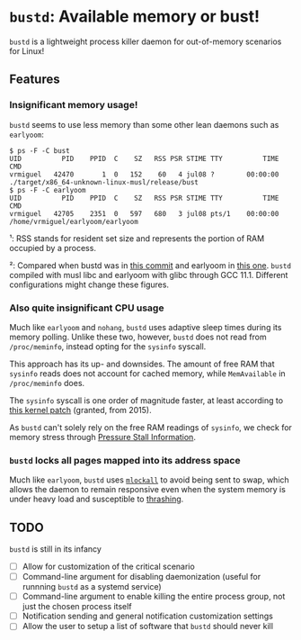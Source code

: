 # `bustd`: Available memory or bust!

`bustd` is a lightweight process killer daemon for out-of-memory scenarios for Linux!

## Features

### Insignificant memory usage!

`bustd` seems to use less memory than some other lean daemons such as `earlyoom`:

```console
$ ps -F -C bust
UID          PID    PPID  C    SZ   RSS PSR STIME TTY          TIME CMD
vrmiguel   42470       1  0   152    60   4 jul08 ?        00:00:00 ./target/x86_64-unknown-linux-musl/release/bust
$ ps -F -C earlyoom
UID          PID    PPID  C    SZ   RSS PSR STIME TTY          TIME CMD
vrmiguel   42705    2351  0   597   680   3 jul08 pts/1    00:00:00 /home/vrmiguel/earlyoom/earlyoom
```

¹: RSS stands for resident set size and represents the portion of RAM occupied by a process.

²: Compared when bustd was in [this commit](https://github.com/vrmiguel/bust/commit/c19723762815620a7e05b2a829a462e650656488) and earlyoom in [this one](https://github.com/rfjakob/earlyoom/commit/509df072be79b3be2a1de6581499e360ab0180be).
`bustd` compiled with musl libc and earlyoom with glibc through GCC 11.1. Different configurations might change these figures.


### Also quite insignificant CPU usage

Much like `earlyoom` and `nohang`, `bustd` uses adaptive sleep times during its memory polling. Unlike these two, however, `bustd` does not read from `/proc/meminfo`, instead opting for the `sysinfo` syscall.

This approach has its up- and downsides. The amount of free RAM that `sysinfo` reads does not account for cached memory, while `MemAvailable` in `/proc/meminfo` does.

The `sysinfo` syscall is one order of magnitude faster, at least according to [this kernel patch](https://sourceware.org/legacy-ml/libc-alpha/2015-08/msg00512.html) (granted, from 2015).

As `bustd` can't solely rely on the free RAM readings of `sysinfo`, we check for memory stress through [Pressure Stall Information](https://www.kernel.org/doc/html/v5.8/accounting/psi.html).

### `bustd` locks all pages mapped into its address space

Much like `earlyoom`, `bustd` uses [`mlockall`](https://www.ibm.com/docs/en/aix/7.2?topic=m-mlockall-munlockall-subroutine) to avoid being sent to swap, which allows the daemon to remain responsive even when the system memory is under heavy load and susceptible to [thrashing](https://en.wikipedia.org/wiki/Thrashing_(computer_science)).




## TODO

`bustd` is still in its infancy

- [ ] Allow for customization of the critical scenario
- [ ] Command-line argument for disabling daemonization (useful for runnning `bustd` as a systemd service)
- [ ] Command-line argument to enable killing the entire process group, not just the chosen process itself
- [ ] Notification sending and general notification customization settings
- [ ] Allow the user to setup a list of software that `bustd` should never kill
